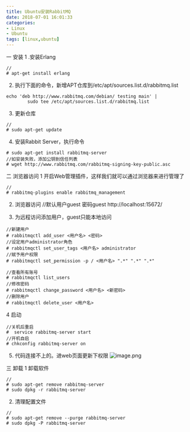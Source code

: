```yaml
---
title: Ubuntu安装RabbitMQ
date: 2018-07-01 16:01:33
categories: 
- Linux 
- Ubuntu
tags: [linux,ubuntu]
---
```


<meta name="referrer" content="no-referrer" />


一 安装
1 .安装Erlang
```
//
# apt-get install erlang
```
2. 执行下面的命令，新增APT仓库到/etc/apt/sources.list.d/rabbitmq.list
```
echo 'deb http://www.rabbitmq.com/debian/ testing main' |
        sudo tee /etc/apt/sources.list.d/rabbitmq.list
```
3. 更新仓库
```
//
# sudo apt-get update
```
4. 安装Rabbit Server，执行命令
```
# sudo apt-get install rabbitmq-server
//如安装失败，添加公钥到信任列表
# wget http://www.rabbitmq.com/rabbitmq-signing-key-public.asc
```
二 浏览器访问
1 开启Web管理插件，这样我们就可以通过浏览器来进行管理了
```
//
# rabbitmq-plugins enable rabbitmq_management
```
2. 浏览器访问
//默认用户guest 密码guest
http://localhost:15672/

3. 为远程访问添加用户，guest只能本地访问
```
//新建用户  
# rabbitmqctl add_user <用户名> <密码>
//设定用户administrator角色
# rabbitmqctl set_user_tags <用户名> administrator
//赋予用户权限
# rabbitmqctl set_permission -p / <用户名> ".*" ".*" ".*"
```
```
//查看所有账号
# rabbitmqctl list_users
//修改密码
# rabbitmqctl change_password <用户名> <新密码>
//删除用户
# rabbitmqctl delete_user <用户名>
```
4 启动
```
//关机后重启
#  service rabbitmq-server start
//开机自启
# chkconfig rabbitmq-server on
```
5. 代码连接不上的。进web页面更新下权限
![image.png](https://upload-images.jianshu.io/upload_images/2803682-7f6d294e434307d7.png?imageMogr2/auto-orient/strip%7CimageView2/2/w/1240)

三 卸载
1 卸载软件
```
//
# sudo apt-get remove rabbitmq-server
# sudo dpkg -r rabbitmq-server
```
2. 清理配置文件
```
//
# sudo apt-get remove --purge rabbitmq-server
# sudo dpkg -P rabbitmq-server
```
